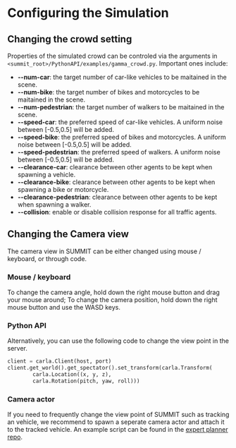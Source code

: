 <h1>Configuring the Simulation</h1>

## Changing the crowd setting

Properties of the simulated crowd can be controled via the arguments in `<summit_root>/PythonAPI/examples/gamma_crowd.py`. Important ones include:

* **--num-car**: the target number of car-like vehicles to be maitained in the scene.
* **--num-bike**: the target number of bikes and motorcycles to be maitained in the scene.
* **--num-pedestrian**: the target number of walkers to be maitained in the scene.
* **--speed-car**: the preferred speed of car-like vehicles. A uniform noise between [-0.5,0.5] will be added.
* **--speed-bike**: the preferred speed of bikes and motorcycles. A uniform noise between [-0.5,0.5] will be added.
* **--speed-pedestrian**: the preferred speed of walkers. A uniform noise between [-0.5,0.5] will be added.
* **--clearance-car**: clearance between other agents to be kept when spawning a vehicle.
* **--clearance-bike**: clearance between other agents to be kept when spawning a bike or motorcycle.
* **--clearance-pedestrian**: clearance between other agents to be kept when spawning a walker.
* **--collision**: enable or disable collision response for all traffic agents.

## Changing the Camera view

The camera view in SUMMIT can be either changed using mouse / keyboard, or through code.

### Mouse / keyboard

To change the camera angle, hold down the right mouse button and drag your mouse around; 
To change the camera position, hold down the right mouse button and use the WASD keys.

### Python API

Alternatively, you can use the following code to change the view point in the server.
```python
client = carla.Client(host, port)
client.get_world().get_spectator().set_transform(carla.Transform(                
        carla.Location((x, y, z),
        carla.Rotation(pitch, yaw, roll)))
```

### Camera actor
If you need to frequently change the view point of SUMMIT such as tracking an vehicle, we recommend to spawn a seperate camera actor and attach it to the tracked vehicle. An example script can be found in the [expert planner repo](https://github.com/AdaCompNUS/context-pomdp/blob/master/summit_connector/src/spectator.py).
